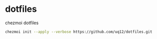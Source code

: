# dotfiles
chezmoi dotfiles

```sh
chezmoi init --apply --verbose https://github.com/uq12/dotfiles.git
```
